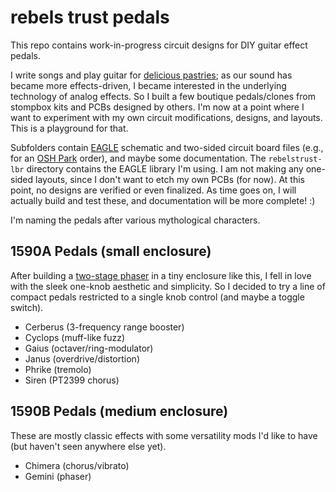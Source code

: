 rebels trust pedals
===================

This repo contains work-in-progress circuit designs for DIY guitar effect pedals.

I write songs and play guitar for [delicious pastries](http://deliciouspastries.bandcamp.com/); as our sound has became more effects-driven, I became interested in the underlying technology of  analog effects. So I built a few boutique pedals/clones from stompbox kits and PCBs designed by others. I'm now at a point where I want to experiment with my own circuit modifications, designs, and layouts. This is a playground for that.

Subfolders contain [EAGLE](http://www.cadsoftusa.com/) schematic and two-sided circuit board files (e.g., for an [OSH Park](https://oshpark.com/) order), and maybe some documentation. The `rebelstrust-lbr` directory contains the EAGLE library I'm using. I am not making any one-sided layouts, since I don't want to etch my own PCBs (for now). At this point, no designs are verified or even finalized. As time goes on, I will actually build and test these, and documentation will be more complete! :)

I'm naming the pedals after various mythological characters.


1590A Pedals (small enclosure)
-----------------------

After building a [two-stage phaser](https://slackprop.wordpress.com/2016/01/20/transistor-clustering-for-diy-guitar-effects/) in a tiny enclosure like this, I fell in love with the sleek one-knob aesthetic and simplicity. So I decided to try a line of compact pedals restricted to a single knob control (and maybe a toggle switch).

- Cerberus (3-frequency range booster)
- Cyclops (muff-like fuzz)
- Gaius (octaver/ring-modulator)
- Janus (overdrive/distortion)
- Phrike (tremolo)
- Siren (PT2399 chorus)

1590B Pedals (medium enclosure)
------------------------

These are mostly classic effects with some versatility mods I'd like to have (but haven't seen anywhere else yet).

- Chimera (chorus/vibrato)
- Gemini (phaser)
